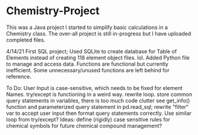 # Chemistry-Project
This was a Java project I started to simplify basic calculations in a Chemistry class. The over-all project is still in-progress but I have uploaded completed files.


4/14/21
First SQL project;
Used SQLite to create database for Table of Elements instead of creating 118 element object files. lol.
Added Python file to manage and access data. Functions are functional but currently inefficient. 
Some unnecessary/unused functions are left behind for reference.

To Do:
User Input is case-sensitive, which needs to be fixed for element Names.
try/except is functioning in a weird way. rewrite loop.
store common query statements in variables, there is too much code clutter
see get_info() function and parameterized query statement in pd.read_sql; 
  rewrite "filter" var to accept user input then format query statements correctly. Use similar loop from try/except?
Ideas:
define (rigidly) case sensitive rules for chemical symbols for future chemical compound management?
